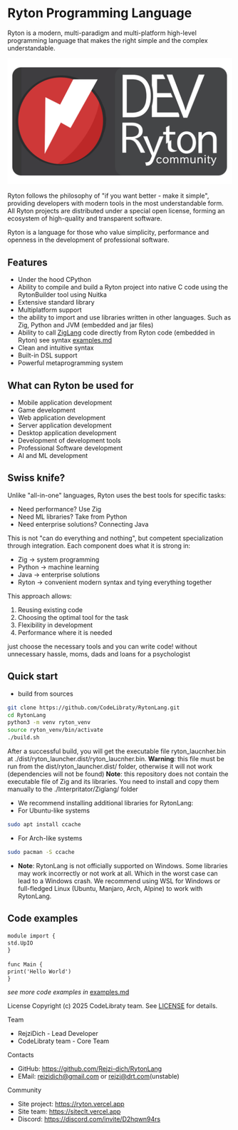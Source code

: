 # Ryton Programming Language

Ryton is a modern, multi-paradigm and multi-platform high-level programming language that makes the right simple and the complex understandable.

![Logo](card.png)

Ryton follows the philosophy of "if you want better - make it simple", providing developers with modern tools in the most understandable form. All Ryton projects are distributed under a special open license, forming an ecosystem of high-quality and transparent software.

Ryton is a language for those who value simplicity, performance and openness in the development of professional software.

## Features

- Under the hood CPython
- Ability to compile and build a Ryton project into native C code using the RytonBuilder tool using Nuitka
- Extensive standard library
- Multiplatform support
- the ability to import and use libraries written in other languages. Such as Zig, Python and JVM (embedded and jar files)
- Ability to call [ZigLang](https://github.com/ziglang/zig) code directly from Ryton code (embedded in Ryton) see syntax [examples.md](examples.md)
- Clean and intuitive syntax
- Built-in DSL support
- Powerful metaprogramming system

## What can Ryton be used for
- Mobile application development
- Game development
- Web application development
- Server application development
- Desktop application development
- Development of development tools
- Professional Software development
- AI and ML development

## Swiss knife?
Unlike "all-in-one" languages, Ryton uses the best tools for specific tasks:

- Need performance? Use Zig
- Need ML libraries? Take from Python
- Need enterprise solutions? Connecting Java

This is not "can do everything and nothing", but competent specialization through integration. Each component does what it is strong in:
- Zig -> system programming
- Python -> machine learning
- Java -> enterprise solutions
- Ryton -> convenient modern syntax and tying everything together

This approach allows:
1. Reusing existing code
2. Choosing the optimal tool for the task
3. Flexibility in development
4. Performance where it is needed

just choose the necessary tools and you can write code! without unnecessary hassle, moms, dads and loans for a psychologist

## Quick start
- build from sources
```bash
git clone https://github.com/CodeLibraty/RytonLang.git
cd RytonLang
python3 -m venv ryton_venv
source ryton_venv/bin/activate
./build.sh
```
After a successful build, you will get the executable file ryton_laucnher.bin at ./dist/ryton_launcher.dist/ryton_laucnher.bin.
**Warning**: this file must be run from the dist/ryton_launcher.dist/ folder, otherwise it will not work (dependencies will not be found)
**Note**: this repository does not contain the executable file of Zig and its libraries. You need to install and copy them manually to the ./Interpritator/Ziglang/ folder

- We recommend installing additional libraries for RytonLang:
- For Ubuntu-like systems
```bash
sudo apt install ccache
```
- For Arch-like systems
```bash
sudo pacman -S ccache
```

- **Note**: RytonLang is not officially supported on Windows. Some libraries may work incorrectly or not work at all. Which in the worst case can lead to a Windows crash.
We recommend using WSL for Windows or full-fledged Linux (Ubuntu, Manjaro, Arch, Alpine) to work with RytonLang.

## Code examples
```
module import {
std.UpIO
}

func Main {
print('Hello World')
}
```
*see more code examples in* [examples.md](examples.md)

License
Copyright (c) 2025 CodeLibraty team. See [LICENSE](LICENSE) for details.

Team
- RejziDich - Lead Developer
- CodeLibraty team - Core Team

Contacts
- GitHub: https://github.com/Rejzi-dich/RytonLang
- EMail: rejzidich@gmail.com or rejzi@drt.com(unstable)

Community
- Site project: https://ryton.vercel.app
- Site team: https://siteclt.vercel.app
- Discord: https://discord.com/invite/D2hqwn94rs